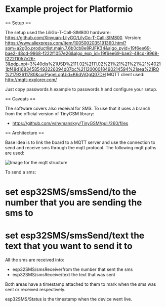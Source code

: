 # Example project for Platformio

== Setup ==

The setup used the LiliGo-T-Call-SIM800 hardware: https://github.com/Xinyuan-LilyGO/LilyGo-T-Call-SIM800. 
Version: https://www.aliexpress.com/item/1005002035191360.html?spm=a2g0o.productlist.main.7.6b0cb8e8RJFK34&algo_pvid=19f6ee69-bae2-48cd-9968-f222f1057e26&algo_exp_id=19f6ee69-bae2-48cd-9968-f222f1057e26-3&pdp_npi=3%40dis%21USD%2111.02%2111.02%21%21%21%21%21%40211bf48d16834585493226094d07bc%2112000018490214594%21sea%21RO%21792611780&curPageLogUid=K6dVjOgQ07DH
MQTT client used: http://mqtt-explorer.com/


Just copy passwords.h.example to passwords.h and configure your setup.


== Caveats ==

The software covers also receival for SMS. To use that it uses a branch from the official version of TinyGSM library:
* https://github.com/vshymanskyy/TinyGSM/pull/260/files


== Architecture ==

Base idea is to link the board to a MQTT server and use the connection to send and receive sms through the mqtt protocol.
The following mqtt paths are used:

![Image for the mqtt structure](https://photos.app.goo.gl/ztwyrFvmVzqd2b8u5)

To send a sms:
# set esp32SMS/smsSend/to the number that you are sending the sms to
# set esp32SMS/smsSend/text the text that you want to send it to

All the sms are received into:
* esp32SMS/smsReceive/from the number that sent the sms
* esp32SMS/smsReceive/text the text that was sent 

Both areas have a timestamp attached to them to mark when the sms was sent or received respectively.

esp32SMS/Status is the timestamp when the device went live.


